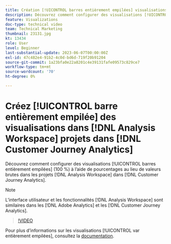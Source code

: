 ```yaml
---
title: Création [!UICONTROL barres entièrement empilées] visualisations dans  [!DNL Analysis Workspace]  projets
description: Découvrez comment configurer des visualisations [!UICONTROL barres entièrement empilées] à l’aide de pourcentages au lieu de valeurs brutes dans les  [!DNL Analysis Workspace]  des projets dans  [!DNL Customer Journey Analytics].
feature: Visualizations
doc-type: technical video
team: Technical Marketing
thumbnail: 23131.jpg
kt: 13434
role: User
level: Beginner
last-substantial-update: 2023-06-07T00:00:00Z
exl-id: 47c482e4-91b2-4c0d-bd6d-719f20b91204
source-git-commit: 1a23bfa0e22a8201c4e39131fafe09573c829ce7
workflow-type: tm+mt
source-wordcount: '70'
ht-degree: 0%

---
```


# Créez [!UICONTROL barre entièrement empilée] des visualisations dans [!DNL Analysis Workspace] projets dans [!DNL Customer Journey Analytics]

Découvrez comment configurer des visualisations [!UICONTROL barres entièrement empilées] (100 %) à l’aide de pourcentages au lieu de valeurs brutes dans les projets [!DNL Analysis Workspace] dans [!DNL Customer Journey Analytics].

>[!NOTE]
>
>L’interface utilisateur et les fonctionnalités [!DNL Analysis Workspace] sont similaires dans les [!DNL Adobe Analytics] et les [!DNL Customer Journey Analytics].

>[!VIDEO](https://video.tv.adobe.com/v/30538/?quality=12&learn=on&captions=fre_fr)

Pour plus d’informations sur les visualisations [!UICONTROL var entièrement empilées], consultez la [documentation](https://experienceleague.adobe.com/docs/analytics-platform/using/cja-workspace/visualizations/bar.html?lang=fr).
